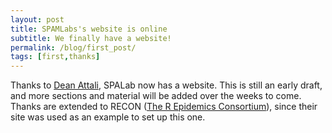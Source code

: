 ```yaml
---
layout: post
title: SPAMLabs's website is online
subtitle: We finally have a website!
permalink: /blog/first_post/
tags: [first,thanks]
---
```


Thanks to [Dean Attali](http://deanattali.com), SPALab now has a website. This is still an early draft, and more sections and material will be added over the weeks to come. Thanks are extended to RECON ([The R Epidemics Consortium](http://www.repidemicsconsortium.org/)), since their site was used as an example to set up this one.
